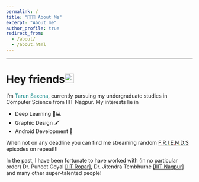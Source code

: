```yaml
---
permalink: /
title: "👨🏻‍💻 About Me"
excerpt: "About me"
author_profile: true
redirect_from: 
  - /about/
  - /about.html
---
```

---
# Hey friends<img src="https://media.giphy.com/media/hvRJCLFzcasrR4ia7z/giphy.gif" width="25px">

I’m <span style=" font-size:1em; color:teal ">Tarun Saxena</span>, currently pursuing my undergraduate studies in Computer Science from IIIT Nagpur.
My interests lie in 
* Deep Learning 🧠💻
* Graphic Design 🖌
* Android Development 🤖

When not on any deadline you can find me streaming random <a href="https://www.imdb.com/title/tt0108778/" target="_top"><span style=" color:black ">F</span><span style=" color:red ">.</span><span style=" color:black ">R</span><span style=" color:teal ">.</span><span style=" color:black ">I</span><span style=" color:yellow">.</span><span style=" color:black ">E</span><span style=" color:red ">.</span><span style=" color:black ">N</span><span style=" color:yellow ">.</span><span style=" color:black ">D</span><span style=" color:teal ">.</span><span style=" color:black ">S</span></a> episodes on repeat!!!


In the past, I have been fortunate to have worked with (in no particular order) Dr. Puneet Goyal <a href="https://sites.google.com/view/goyalpuneet" target="_top">[IIT Ropar]</a>, Dr. Jitendra Tembhurne <a href="https://iiitn.ac.in//page.php?name=faculty&id=192#" target="_top">[IIIT Nagpur]</a> and many other super-talented people!



